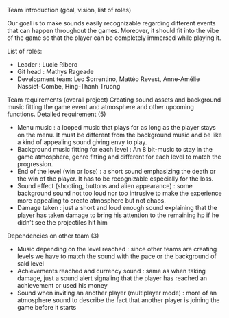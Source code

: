 Team introduction (goal, vision, list of roles)

Our goal is to make sounds easily recognizable regarding different events that can happen throughout the games. Moreover, it should fit into the vibe of the game so that the player can be completely immersed while playing it.

List of roles:

- Leader : Lucie Ribero
- Git head : Mathys Rageade
- Development team: Leo Sorrentino, Mattéo Revest, Anne-Amélie Nassiet-Combe, Hing-Thanh Truong

Team requirements (overall project)
Creating sound assets and background music fitting the game event and atmosphere and other upcoming functions.
Detailed requirement (5)
- Menu music : a looped music that plays for as long as the player stays on the menu. It must be different from the 
background music and be like a kind of appealing sound giving envy to play.
- Background music fitting for each level : An 8 bit-music to stay in the game atmosphere, genre fitting and different 
for each level to match the progression.
- End of the level (win or lose) : a short sound emphasizing the death or the win of the player. It has to be 
recognizable especially for the loss.
- Sound effect (shooting, buttons and alien appearance) : some background sound not too loud nor too intrusive to 
make the experience more appealing to create atmosphere but not chaos.
- Damage taken : just a short and loud enough sound explaining that the player has taken damage to bring his 
attention to the remaining hp if he didn’t see the projectiles hit him

Dependencies on other team (3)
- Music depending on the level reached : since other teams are creating levels we have to match the sound with the 
pace or the background of said level
- Achievements reached and currency sound : same as when taking damage, just a sound alert signaling that the player 
has reached an achievement or used his money
- Sound when inviting an another player (multiplayer mode) : more of an atmosphere sound to describe the fact that 
another player is joining the game before it starts
